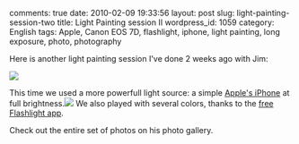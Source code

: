 comments: true
date: 2010-02-09 19:33:56
layout: post
slug: light-painting-session-two
title: Light Painting session II
wordpress_id: 1059
category: English
tags: Apple, Canon EOS 7D, flashlight, iphone, light painting, long exposure, photo, photography

Here is another light painting session I've done 2 weeks ago with Jim:

[![](http://kevin.deldycke.com/wp-content/uploads/2010/02/maomium-light-painting-session-two-preview-300x184.jpg)](http://kevin.deldycke.com/wp-content/uploads/2010/02/maomium-light-painting-session-two-preview.jpg)

This time we used a more powerfull light source: a simple [Apple's iPhone](http://www.amazon.com/gp/product/B001AXA056/ref=as_li_tf_tl?ie=UTF8&tag=kevideld-20&linkCode=as2&camp=217145&creative=399373&creativeASIN=B001AXA056) at full brightness.![](http://www.assoc-amazon.com/e/ir?t=kevideld-20&l=as2&o=1&a=B001AXA056&camp=217145&creative=399373) We also played with several colors, thanks to the [free Flashlight app](http://itunes.apple.com/app/flashlight/id285281827).

Check out the entire set of photos on his photo gallery.
